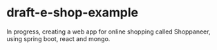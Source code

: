 # draft-e-shop-example
In progress, creating a web app for online shopping called Shoppaneer, using spring boot, react and mongo.
